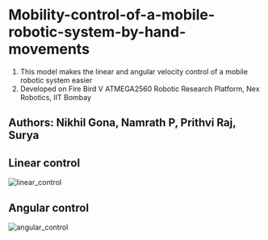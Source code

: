 # Mobility-control-of-a-mobile-robotic-system-by-hand-movements
1. This model makes the linear and angular velocity control of a mobile robotic system easier
2. Developed on Fire Bird V ATMEGA2560 Robotic Research Platform, Nex Robotics, IIT Bombay

## Authors: Nikhil Gona, Namrath P, Prithvi Raj, Surya

## Linear control

![linear_control](https://user-images.githubusercontent.com/67323988/98303915-f8aca280-1fe4-11eb-989c-9dbe39b21929.png)

## Angular control

![angular_control](https://user-images.githubusercontent.com/67323988/98303900-f21e2b00-1fe4-11eb-80c3-0c9321bedf21.png)
